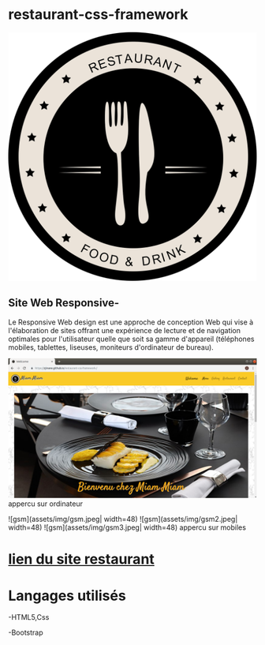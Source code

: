 # restaurant-css-framework


![logo](assets/img/logo.png)


## Site Web Responsive-

Le Responsive Web design est une approche de conception Web qui vise à l'élaboration de sites offrant une expérience de lecture et de navigation optimales pour l'utilisateur quelle que soit sa gamme d'appareil (téléphones mobiles, tablettes, liseuses, moniteurs d'ordinateur de bureau).

![pc](assets/img/pc.png)
appercu sur ordinateur

![gsm](assets/img/gsm.jpeg| width=48)
![gsm](assets/img/gsm2.jpeg| width=48)
![gsm](assets/img/gsm3.jpeg| width=48)
 appercu sur mobiles


# [lien du site restaurant](https://zjinane.github.io/restaurant-css-framework-/) 

# Langages utilisés

-HTML5,Css

-Bootstrap

